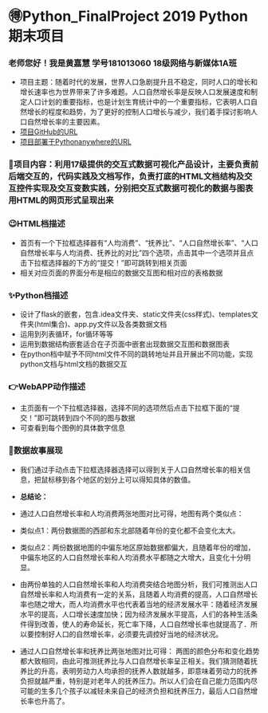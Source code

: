 # 🉐Python_FinalProject 2019 Python 期末项目 
### 老师您好！我是黄嘉慧 学号181013060 18级网络与新媒体1A班
- 项目主题：随着时代的发展，世界人口急剧提升且不稳定，同时人口的增长和增长速率也为世界带来了许多难题。人口自然增长率是反映人口发展速度和制定人口计划的重要指标，也是计划生育统计中的一个重要指标，它表明人口自然增长的程度和趋势，为了更好的控制人口增长与减少，我们着手探讨影响人口自然增长率的主要因素。
- [项目GitHub的URL](https://github.com/Carrin328/Python_FinalProject)
- [项目部署于Pythonanywhere的URL](http://huangjiahui.pythonanywhere.com/subpage)

### 🚩项目内容：利用17级提供的交互式数据可视化产品设计，主要负责前后端交互的，代码实践及文档写作，负责打底的HTML文档结构及交互控件实现及交互变数实践，分别把交互式数据可视化的数据与图表用HTML的网页形式呈现出来

### 😉HTML档描述
- 首页有一个下拉框选择器有“人均消费”、“抚养比”、“人口自然增长率”、“人口自然增长率与人均消费、抚养比的对比”四个选项，点击其中一个选项并且点击下拉框选择器的下方的“提交！”即可跳转到相关页面
- 相关对应页面的界面分布是相应的数据交互图和相对应的表格数据

### ✨Python档描述
- 设计了flask的嵌套，包含.idea文件夹、static文件夹(css样式)、templates文件夹(html集合)、app.py文件以及各类数据文档
- 运用到列表循环，for循环等等
- 运用到数据结构嵌套适合在子页面中嵌套出现数据交互图和数据图表
- 在python档中赋予不同html文件不同的跳转地址并且开展出不同功能，实现python文档与html文档的数据交互

### 👉WebAPP动作描述
- 主页面有一个下拉框选择器，选择不同的选项然后点击下拉框下面的“提交！”即可跳转到四个不同的图与数据
- 可查看到每个图例的具体数字信息

### 💎数据故事展现
- 我们通过手动点击下拉框选择器选择可以得到关于人口自然增长率的相关信息，把鼠标移到各个地区的划分上可以得知具体的数值。
- **总结论：**
- 通过人口自然增长率和人均消费两张地图对比可得，地图有两个类似点：
- 类似点1：两份数据图的西部和东北部随着年份的变化都不会变化太大。

- 类似点2：两份数据地图的中偏东地区原始数据都偏大，且随着年份的增加，中偏东地区的人口自然增长率和人均消费水平都随之大增大，且变化十分明显。

- 由两份单独的人口自然增长率和人均消费突结合地图分析，我们可推测出人口自然增长率和人均消费有一定的关系，且随着人均消费的提高，人口自然增长率也随之增大，而人均消费水平也代表着当地的经济发展水平：随着经济发展水平的提高，人口增长速度加快；因为经济发展水平提高，人们的各种生活条件得到改善，使人的寿命延长，死亡率下降，人口自然增长率也就提高了．所以要控制好人口的自然增长率，必须要先调控好当地的经济状况。

- 通过人口自然增长率和抚养比两张地图对比可得：
两图的颜色分布和变化趋势都大致相同，由此可推测抚养比与人口自然增长率呈正相关。我们猜测随着抚养比的升高，表明劳动力人均承担的抚养人数就越多，即意味着劳动力的抚养负担就越严重，特别是对老年人的抚养压力。所以人们会在自己能力范围内尽可能的生多几个孩子以减轻未来自己的经济负担和抚养压力，最后人口自然增长率也升高了。


